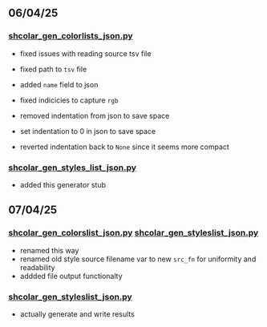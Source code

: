 ## 06/04/25
### [shcolar_gen_colorlists_json.py](shcolar_gen_colorlists_json.py)
- fixed issues with reading source tsv file
- fixed path to `tsv` file
- added `name` field to json

- fixed indicicies to capture `rgb`
- removed indentation from json to save space
- set indentation to 0 in json to save space
- reverted indentation back to `None` since it seems more compact




### [shcolar_gen_styles_list_json.py](shcolar_gen_styles_list_json.py)
- added this generator stub



## 07/04/25
### [shcolar_gen_colorslist_json.py](shcolar_gen_colorslist_json.py) [shcolar_gen_styleslist_json.py](shcolar_gen_styleslist_json.py)

- renamed this way
- renamed old style source filename var to new `src_fn` for uniformity and readability
- addded file output functionalty




### [shcolar_gen_styleslist_json.py](shcolar_gen_styleslist_json.py)
- actually generate and write results
